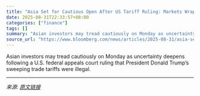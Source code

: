 ```yaml
---
title: "Asia Set for Cautious Open After US Tariff Ruling: Markets Wrap"
date: 2025-08-31T22:33:57+08:00
categories: ["finance"]
tags: []
summary: "Asian investors may tread cautiously on Monday as uncertainty deepens following a U.S. federal appeals court ruling that President Donald Trump’s sweeping trade tariffs were illegal."
source_url: "https://www.bloomberg.com/news/articles/2025-08-31/asia-set-for-cautious-open-after-us-tariff-ruling-global-wrap"
---
```


Asian investors may tread cautiously on Monday as uncertainty deepens following a U.S. federal appeals court ruling that President Donald Trump’s sweeping trade tariffs were illegal.

---

*来源: [原文链接](https://www.bloomberg.com/news/articles/2025-08-31/asia-set-for-cautious-open-after-us-tariff-ruling-global-wrap)*
